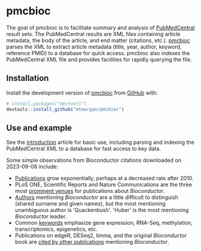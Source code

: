 # pmcbioc

<!-- badges: start -->
<!-- badges: end -->

The goal of pmcbioc is to facilitate summary and analysis of
[PubMedCentral][] result sets. The PubMedCentral results are XML files
containing article metadata, the body of the article, and end matter
(citations, etc.). [pmcbioc][] parses the XML to extract article
metadata (title, year, author, keyword, reference PMID) to a database
for quick access. pmcbioc also indexes the PubMedCentral XML file and
provides facilities for rapidly querying the file.

[PubMedCentral]: https://pubmed.ncbi.nlm.nih.gov/
[pmcbioc]: https://mtmorgan.github.io/pmcbioc/

## Installation

Install the development version of [pmcbioc][] from
[GitHub](https://github.com/) with:

``` r
# install.packages("devtools")
devtools::install_github("mtmorgan/pmcbioc")
```

## Use and example

See the [introduction][] article for basic use, including parsing and
indexing the PubMedCentral XML to a database for fast access to key
data.

Some simple observations from Bioconductor citations downloaded on
2023-09-08 include:

- [Publications][pub] grow exponentially, perhaps at a decreased rate
  after 2010.
- PLoS ONE, Scientific Reports and Nature Communications are the three
  most [prominent venues][venue] for publications about
  *Bioconductor*.
- [Authors][author] mentioning *Bioconductor* are a little difficult
  to distinguish (shared surname and given names), but the most
  mentioning unambiguous author is 'Quackenbush'. 'Huber' is the most
  mentioning *Bioconductor* leader.
- Common [keywords][keyword] emphasize gene expression, RNA-Seq,
  methylation, transcriptomics, epigenetics, etc.
- Publications on edgeR, DESeq2, limma, and the original
  *Bioconductor* book are [cited by other publications][refpmid]
  mentioning *Bioconductor*.

[introduction]: https://mtmorgan.github.io/pmcbioc/articles/introduction.html
[pub]: https://mtmorgan.github.io/pmcbioc/articles/introduction.html#pub
[venue]: https://mtmorgan.github.io/pmcbioc/articles/introduction.html#venue
[author]: https://mtmorgan.github.io/pmcbioc/articles/introduction.html#author
[keyword]: https://mtmorgan.github.io/pmcbioc/articles/introduction.html#keyword
[refpmid]: https://mtmorgan.github.io/pmcbioc/articles/introduction.html#refpmid

